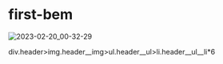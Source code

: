 # first-bem
![2023-02-20_00-32-29](https://user-images.githubusercontent.com/101597766/219976486-ba042331-9327-4e52-a945-cf813d24695c.png)

div.header>img.header__img>ul.header__ul>li.header__ul__li*6
